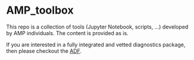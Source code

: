 # AMP_toolbox
This repo is a collection of tools (Jupyter Notebook, scripts, ...) developed by AMP individuals. The content is provided as is.  

If you are interested in a fully integrated and vetted diagnostics package, then please checkout the [ADF](https://github.com/NCAR/ADF).
